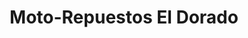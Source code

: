 ---
title: "Moto-Repuestos El Dorado"
url: /tegucigalpa/moto-repuestos-el-dorado/
shop: Motorrad
---